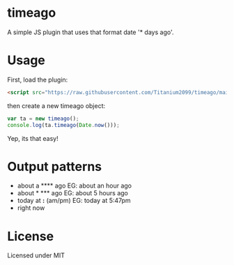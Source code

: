# timeago
A simple JS plugin that uses that format date '* days ago'.
# Usage
First, load the plugin:
```html
<script src="https://raw.githubusercontent.com/Titanium2099/timeago/main/timeago.min.js"></script>
```
then create a new timeago object:
```javascript
var ta = new timeago();
console.log(ta.timeago(Date.now()));
```
Yep, its that easy!
# Output patterns
* about a **** ago EG: about an hour ago
* about * *** ago EG: about 5 hours ago
* today at **:** (am/pm) EG: today at 5:47pm
* right now
# License
Licensed under MIT
